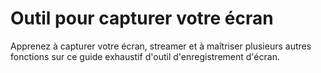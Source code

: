 # Outil pour capturer votre écran
Apprenez à capturer votre écran, streamer et à maîtriser plusieurs autres fonctions sur ce guide exhaustif d'outil d'enregistrement d'écran.
